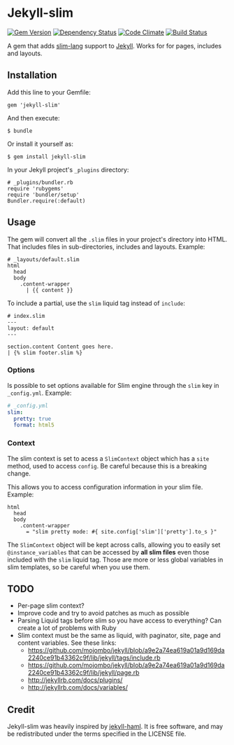 # Jekyll-slim

[![Gem Version](https://badge.fury.io/rb/jekyll-slim.png)](http://badge.fury.io/rb/jekyll-slim) [![Dependency Status](https://gemnasium.com/kaishin/jekyll-slim.png)](https://gemnasium.com/kaishin/jekyll-slim) [![Code Climate](https://codeclimate.com/github/kaishin/jekyll-slim.png)](https://codeclimate.com/github/kaishin/jekyll-slim) [![Build Status](https://travis-ci.org/kaishin/jekyll-slim.png)](https://travis-ci.org/kaishin/jekyll-slim)

A gem that adds [slim-lang](http://slim-lang.com) support to [Jekyll](http://github.com/mojombo/jekyll). Works for for pages, includes and layouts.

## Installation

Add this line to your Gemfile:

    gem 'jekyll-slim'

And then execute:

    $ bundle

Or install it yourself as:

    $ gem install jekyll-slim

In your Jekyll project's `_plugins` directory:

    # _plugins/bundler.rb
    require 'rubygems'
    require 'bundler/setup'
    Bundler.require(:default)

## Usage

The gem will convert all the `.slim` files in your project's directory into HTML. That includes files in sub-directories, includes and layouts. Example:

```slim
# _layouts/default.slim
html
  head
  body
    .content-wrapper
      | {{ content }}
```
To include a partial, use the `slim` liquid tag instead of `include`:

```slim
# index.slim
---
layout: default
---

section.content Content goes here.
| {% slim footer.slim %}

```

### Options

Is possible to set options available for Slim engine through the `slim` key in `_config.yml`. Example:

```yaml
# _config.yml
slim:
  pretty: true
  format: html5
```

### Context

The slim context is set to acess a `SlimContext` object which has a `site` method, used to access `config`. Be careful because this is a breaking change.

This allows you to access configuration information in your slim file. Example:

```slim
html
  head
  body
    .content-wrapper
      = "slim pretty mode: #{ site.config['slim']['pretty'].to_s }"
```

The `SlimContext` object will be kept across calls, allowing you to easily set
`@instance_variables` that can be accessed by **all slim files** even those included with the `slim`
liquid tag. Those are more or less global variables in slim templates, so be careful when you use them.

## TODO

- Per-page slim context?
- Improve code and try to avoid patches as much as possible
- Parsing Liquid tags before slim so you have access to everything? Can create a lot of problems with Ruby
- Slim context must be the same as liquid, with paginator, site, page and content variables. See these links:
  - https://github.com/mojombo/jekyll/blob/a9e2a74ea619a01a9d169da2240ce91b43362c9f/lib/jekyll/tags/include.rb
  - https://github.com/mojombo/jekyll/blob/a9e2a74ea619a01a9d169da2240ce91b43362c9f/lib/jekyll/page.rb
  - http://jekyllrb.com/docs/plugins/
  - http://jekyllrb.com/docs/variables/

## Credit

Jekyll-slim was heavily inspired by [jekyll-haml](https://github.com/samvincent/jekyll-haml). It is free software, and may be redistributed under the terms specified in the LICENSE file.
